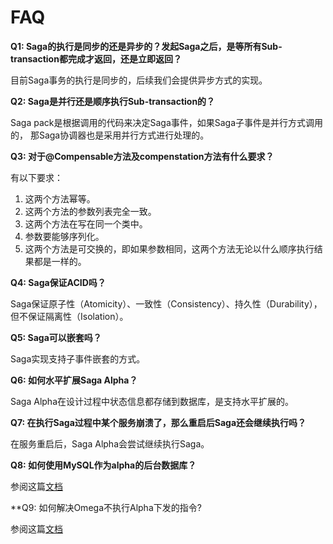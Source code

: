 # FAQ

**Q1: Saga的执行是同步的还是异步的？发起Saga之后，是等所有Sub-transaction都完成才返回，还是立即返回？**

目前Saga事务的执行是同步的，后续我们会提供异步方式的实现。


**Q2: Saga是并行还是顺序执行Sub-transaction的？**

Saga pack是根据调用的代码来决定Saga事件，如果Saga子事件是并行方式调用的， 那Saga协调器也是采用并行方式进行处理的。


**Q3: 对于@Compensable方法及compenstation方法有什么要求？**

有以下要求：

1. 这两个方法幂等。
1. 这两个方法的参数列表完全一致。
1. 这两个方法在写在同一个类中。
1. 参数要能够序列化。
1. 这两个方法是可交换的，即如果参数相同，这两个方法无论以什么顺序执行结果都是一样的。


**Q4: Saga保证ACID吗？**

Saga保证原子性（Atomicity）、一致性（Consistency）、持久性（Durability），但不保证隔离性（Isolation）。


**Q5: Saga可以嵌套吗？**

Saga实现支持子事件嵌套的方式。


**Q6: 如何水平扩展Saga Alpha？**

Saga Alpha在设计过程中状态信息都存储到数据库，是支持水平扩展的。


**Q7: 在执行Saga过程中某个服务崩溃了，那么重启后Saga还会继续执行吗？**

在服务重启后，Saga Alpha会尝试继续执行Saga。

**Q8: 如何使用MySQL作为alpha的后台数据库？**

参阅这篇[文档](docs/faq/cn/how_to_use_mysql_as_alpha_backend_database.md)

**Q9: 如何解决Omega不执行Alpha下发的指令?

参阅这篇[文档](docs/faq/cn/omega-cannot-run-command-from-alpha.md)
